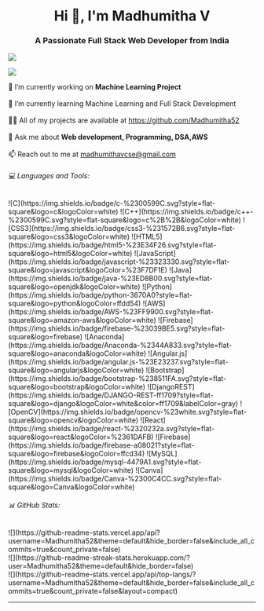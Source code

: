 <h1 align="center">Hi 👋, I'm Madhumitha V</h1>
<h3 align="center">A Passionate Full Stack Web Developer from India</h3>

[![](https://visitcount.itsvg.in/api?id=Madhumitha52&icon=0&color=12)](https://visitcount.itsvg.in)

![](https://github-profile-trophy.vercel.app/?username=Madhumitha52&theme=default&no-frame=false&no-bg=true&margin-w=4)

🔭 I’m currently working on **Machine Learning Project**<br><br>🌱 I’m currently learning Machine Learning and Full Stack Development<br><br>👨‍💻 All of my projects are available at https://github.com/Madhumitha52<br><br>💬 Ask me about **Web development, Programming, DSA,AWS**<br><br>📫 Reach out to me at madhumithavcse@gmail.com

<h6> 💻 Languages and Tools: </h6>
![C](https://img.shields.io/badge/c-%2300599C.svg?style=flat-square&logo=c&logoColor=white) ![C++](https://img.shields.io/badge/c++-%2300599C.svg?style=flat-square&logo=c%2B%2B&logoColor=white) ![CSS3](https://img.shields.io/badge/css3-%231572B6.svg?style=flat-square&logo=css3&logoColor=white) ![HTML5](https://img.shields.io/badge/html5-%23E34F26.svg?style=flat-square&logo=html5&logoColor=white) ![JavaScript](https://img.shields.io/badge/javascript-%23323330.svg?style=flat-square&logo=javascript&logoColor=%23F7DF1E) ![Java](https://img.shields.io/badge/java-%23ED8B00.svg?style=flat-square&logo=openjdk&logoColor=white) ![Python](https://img.shields.io/badge/python-3670A0?style=flat-square&logo=python&logoColor=ffdd54) ![AWS](https://img.shields.io/badge/AWS-%23FF9900.svg?style=flat-square&logo=amazon-aws&logoColor=white) ![Firebase](https://img.shields.io/badge/firebase-%23039BE5.svg?style=flat-square&logo=firebase) ![Anaconda](https://img.shields.io/badge/Anaconda-%2344A833.svg?style=flat-square&logo=anaconda&logoColor=white) ![Angular.js](https://img.shields.io/badge/angular.js-%23E23237.svg?style=flat-square&logo=angularjs&logoColor=white) ![Bootstrap](https://img.shields.io/badge/bootstrap-%238511FA.svg?style=flat-square&logo=bootstrap&logoColor=white) ![DjangoREST](https://img.shields.io/badge/DJANGO-REST-ff1709?style=flat-square&logo=django&logoColor=white&color=ff1709&labelColor=gray) ![OpenCV](https://img.shields.io/badge/opencv-%23white.svg?style=flat-square&logo=opencv&logoColor=white) ![React](https://img.shields.io/badge/react-%2320232a.svg?style=flat-square&logo=react&logoColor=%2361DAFB) ![Firebase](https://img.shields.io/badge/firebase-a08021?style=flat-square&logo=firebase&logoColor=ffcd34) ![MySQL](https://img.shields.io/badge/mysql-4479A1.svg?style=flat-square&logo=mysql&logoColor=white) ![Canva](https://img.shields.io/badge/Canva-%2300C4CC.svg?style=flat-square&logo=Canva&logoColor=white)

<h6> 📊 GitHub Stats: </h6>
![](https://github-readme-stats.vercel.app/api?username=Madhumitha52&theme=default&hide_border=false&include_all_commits=true&count_private=false)<br/>
![](https://github-readme-streak-stats.herokuapp.com/?user=Madhumitha52&theme=default&hide_border=false)<br/>
![](https://github-readme-stats.vercel.app/api/top-langs/?username=Madhumitha52&theme=default&hide_border=false&include_all_commits=true&count_private=false&layout=compact)


---


<!-- Proudly created with GPRM ( https://gprm.itsvg.in ) -->
<!-- Proudly created with GPRM ( https://gprm.itsvg.in ) -->


<!-- Proudly created with GPRM ( https://gprm.itsvg.in ) -->
